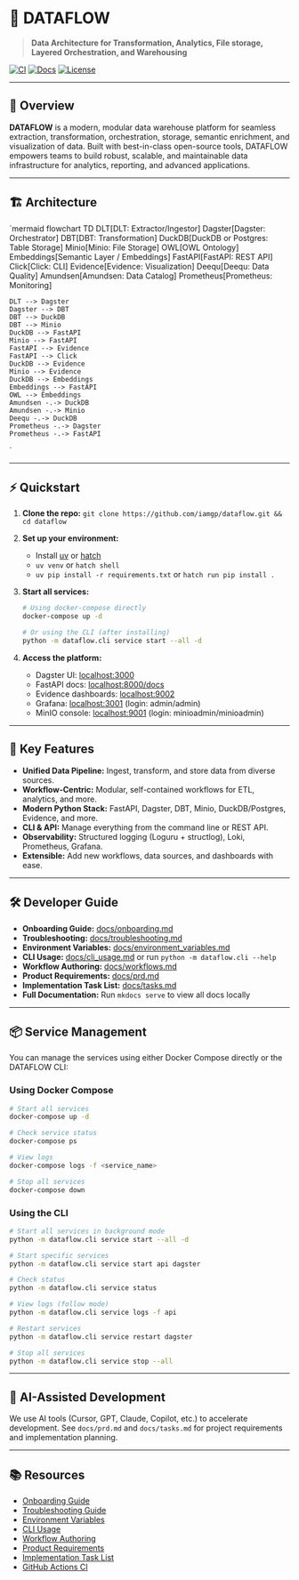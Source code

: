 # 🚀 DATAFLOW

> **Data Architecture for Transformation, Analytics, File storage, Layered Orchestration, and Warehousing**

[![CI](https://github.com/iamgp/dataflow/actions/workflows/ci.yml/badge.svg)](https://github.com/iamgp/dataflow/actions/workflows/ci.yml)
[![Docs](https://img.shields.io/badge/docs-mkdocs-blue)](docs/)
[![License](https://img.shields.io/github/license/iamgp/dataflow)](LICENSE)

---

## 🌟 Overview

**DATAFLOW** is a modern, modular data warehouse platform for seamless extraction, transformation, orchestration, storage, semantic enrichment, and visualization of data.
Built with best-in-class open-source tools, DATAFLOW empowers teams to build robust, scalable, and maintainable data infrastructure for analytics, reporting, and advanced applications.

---

## 🏗️ Architecture

`mermaid
flowchart TD
DLT[DLT: Extractor/Ingestor]
Dagster[Dagster: Orchestrator]
DBT[DBT: Transformation]
DuckDB[DuckDB or Postgres: Table Storage]
Minio[Minio: File Storage]
OWL[OWL Ontology]
Embeddings[Semantic Layer / Embeddings]
FastAPI[FastAPI: REST API]
Click[Click: CLI]
Evidence[Evidence: Visualization]
Deequ[Deequ: Data Quality]
Amundsen[Amundsen: Data Catalog]
Prometheus[Prometheus: Monitoring]

    DLT --> Dagster
    Dagster --> DBT
    DBT --> DuckDB
    DBT --> Minio
    DuckDB --> FastAPI
    Minio --> FastAPI
    FastAPI --> Evidence
    FastAPI --> Click
    DuckDB --> Evidence
    Minio --> Evidence
    DuckDB --> Embeddings
    Embeddings --> FastAPI
    OWL --> Embeddings
    Amundsen -.-> DuckDB
    Amundsen -.-> Minio
    Deequ -.-> DuckDB
    Prometheus -.-> Dagster
    Prometheus -.-> FastAPI

`

---

## ⚡ Quickstart

1. **Clone the repo:**
   `git clone https://github.com/iamgp/dataflow.git && cd dataflow`

2. **Set up your environment:**

   - Install [uv](https://github.com/astral-sh/uv) or [hatch](https://hatch.pypa.io/)
   - `uv venv` or `hatch shell`
   - `uv pip install -r requirements.txt` or `hatch run pip install .`

3. **Start all services:**

   ```bash
   # Using docker-compose directly
   docker-compose up -d

   # Or using the CLI (after installing)
   python -m dataflow.cli service start --all -d
   ```

4. **Access the platform:**
   - Dagster UI: [localhost:3000](http://localhost:3000)
   - FastAPI docs: [localhost:8000/docs](http://localhost:8000/docs)
   - Evidence dashboards: [localhost:9002](http://localhost:9002)
   - Grafana: [localhost:3001](http://localhost:3001) (login: admin/admin)
   - MinIO console: [localhost:9001](http://localhost:9001) (login: minioadmin/minioadmin)

---

## 🧩 Key Features

- **Unified Data Pipeline:** Ingest, transform, and store data from diverse sources.
- **Workflow-Centric:** Modular, self-contained workflows for ETL, analytics, and more.
- **Modern Python Stack:** FastAPI, Dagster, DBT, Minio, DuckDB/Postgres, Evidence, and more.
- **CLI & API:** Manage everything from the command line or REST API.
- **Observability:** Structured logging (Loguru + structlog), Loki, Prometheus, Grafana.
- **Extensible:** Add new workflows, data sources, and dashboards with ease.

---

## 🛠️ Developer Guide

- **Onboarding Guide:** [docs/onboarding.md](docs/onboarding.md)
- **Troubleshooting:** [docs/troubleshooting.md](docs/troubleshooting.md)
- **Environment Variables:** [docs/environment_variables.md](docs/environment_variables.md)
- **CLI Usage:** [docs/cli_usage.md](docs/cli_usage.md) or run `python -m dataflow.cli --help`
- **Workflow Authoring:** [docs/workflows.md](docs/workflows.md)
- **Product Requirements:** [docs/prd.md](docs/prd.md)
- **Implementation Task List:** [docs/tasks.md](docs/tasks.md)
- **Full Documentation:** Run `mkdocs serve` to view all docs locally

---

## 📦 Service Management

You can manage the services using either Docker Compose directly or the DATAFLOW CLI:

### Using Docker Compose

```bash
# Start all services
docker-compose up -d

# Check service status
docker-compose ps

# View logs
docker-compose logs -f <service_name>

# Stop all services
docker-compose down
```

### Using the CLI

```bash
# Start all services in background mode
python -m dataflow.cli service start --all -d

# Start specific services
python -m dataflow.cli service start api dagster

# Check status
python -m dataflow.cli service status

# View logs (follow mode)
python -m dataflow.cli service logs -f api

# Restart services
python -m dataflow.cli service restart dagster

# Stop all services
python -m dataflow.cli service stop --all
```

---

## 🤖 AI-Assisted Development

We use AI tools (Cursor, GPT, Claude, Copilot, etc.) to accelerate development.
See `docs/prd.md` and `docs/tasks.md` for project requirements and implementation planning.

---

## 📚 Resources

- [Onboarding Guide](docs/onboarding.md)
- [Troubleshooting Guide](docs/troubleshooting.md)
- [Environment Variables](docs/environment_variables.md)
- [CLI Usage](docs/cli_usage.md)
- [Workflow Authoring](docs/workflows.md)
- [Product Requirements](docs/prd.md)
- [Implementation Task List](docs/tasks.md)
- [GitHub Actions CI](https://github.com/iamgp/dataflow/actions)
